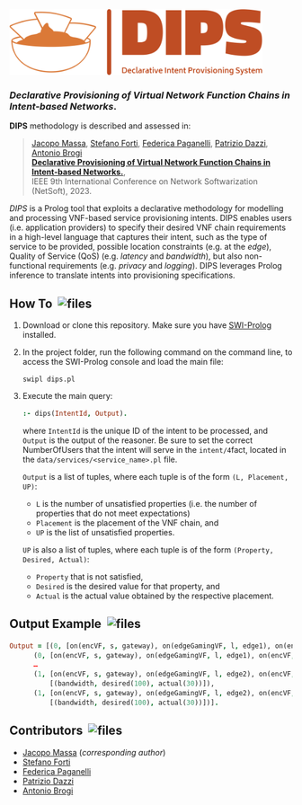 <picture>
    <source media="(prefers-color-scheme: dark)" srcset="img/logo-dark.png"><img width=450 alt="dips-logo" src="img/logo.png"/>
</picture>

### _Declarative Provisioning of Virtual Network Function Chains in Intent-based Networks_.

**DIPS** methodology is described and assessed in:

> [Jacopo Massa](https://pages.di.unipi.it/massa), [Stefano Forti](https://pages.di.unipi.it/forti), [Federica Paganelli](https://pages.di.unipi.it/paganelli), [Patrizio Dazzi](https://pages.di.unipi.it/dazzi), [Antonio Brogi](https://pages.di.unipi.it/brogi)<br>
> [**Declarative Provisioning of Virtual Network Function Chains in Intent-based Networks.**](https://doi.org/10.1109/NetSoft57336.2023.10175449), <br>	
> IEEE 9th International Conference on Network Softwarization (NetSoft), 2023.

*DIPS* is a Prolog tool that exploits a declarative methodology for modelling and processing VNF-based service provisioning intents. 
DIPS enables users (i.e. application providers) to specify their desired VNF chain requirements in a high-level language that captures their intent, such as the type of service to be provided, possible location constraints (e.g. at the _edge_), Quality of Service (QoS) (e.g. _latency_ and _bandwidth_), but also non-functional requirements (e.g. _privacy_ and _logging_). DIPS leverages Prolog inference to translate intents into provisioning specifications.


 ## How To &nbsp;<picture><source media="(prefers-color-scheme: dark)" srcset="https://cdn-icons-png.flaticon.com/512/2666/2666505.png"><img width="20" height="20" alt="files" src="https://cdn-icons-png.flaticon.com/512/2666/2666469.png">
</picture>

1. Download or clone this repository. Make sure you have [SWI-Prolog](https://www.swi-prolog.org/download/stable) installed.

2. In the project folder, run the following command on the command line, to access the SWI-Prolog console and load the main file:
    ```console 
    swipl dips.pl
    ```

3. Execute the main query:
    ```prolog
    :- dips(IntentId, Output).
    ```

    where `IntentId` is the unique ID of the intent to be processed, and `Output` is the output of the reasoner.
    Be sure to set the correct NumberOfUsers that the intent will serve in the `intent/4`fact, located in the `data/services/<service_name>.pl` file.

    `Output` is a list of tuples, where each tuple is of the form `(L, Placement, UP)`:
    - `L` is the number of unsatisfied properties (i.e. the number of properties that do not meet expectations) 
    - `Placement` is the placement of the VNF chain, and
    - `UP` is the list of unsatisfied properties.

    `UP` is also a list of tuples, where each tuple is of the form `(Property, Desired, Actual)`: 
    - `Property` that is not satisfied, 
    - `Desired` is the desired value for that property, and
    - `Actual` is the actual value obtained by the respective placement.

## Output Example &nbsp;<picture><source media="(prefers-color-scheme: dark)" srcset="https://cdn-icons-png.flaticon.com/512/3488/3488340.png"><img width="20" height="20" alt="files" src="https://cdn-icons-png.flaticon.com/512/3488/3488804.png"></picture>

```prolog
Output = [(0, [on(encVF, s, gateway), on(edgeGamingVF, l, edge1), on(encVF, s, edge1), on(logVF, s, cloud1), on(cloudGamingVF, m, cloud1)], []), 
 	  (0, [on(encVF, s, gateway), on(edgeGamingVF, l, edge1), on(encVF, s, edge1), on(logVF, s, cloud1), on(cloudGamingVF, m, cloud2)], []), 
	  …
	  (1, [on(encVF, s, gateway), on(edgeGamingVF, l, edge2), on(encVF, s, gateway), on(logVF, s, cloud2), on(cloudGamingVF, m, cloud1)], 
          [(bandwidth, desired(100), actual(30))]), 
	  (1, [on(encVF, s, gateway), on(edgeGamingVF, l, edge2), on(encVF, s, gateway), on(logVF, s, cloud2), on(cloudGamingVF, m, cloud2)], 
          [(bandwidth, desired(100), actual(30))])].
```

## Contributors &nbsp;<picture><source media="(prefers-color-scheme: dark)" srcset="https://cdn-icons-png.flaticon.com/512/3369/3369157.png"><img width="20" height="20" alt="files" src="https://cdn-icons-png.flaticon.com/512/3369/3369137.png"></picture>

 - [Jacopo Massa](https://pages.di.unipi.it/massa) (_corresponding author_)
 - [Stefano Forti](https://pages.di.unipi.it/forti)
 - [Federica Paganelli](https://pages.di.unipi.it/paganelli)
 - [Patrizio Dazzi](https://pages.di.unipi.it/dazzi)
 - [Antonio Brogi](https://pages.di.unipi.it/brogi)



